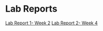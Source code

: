 # Lab Reports

[Lab Report 1- Week 2](https://incogowl.github.io/cse15l-lab-reports/lab-report-1-week-2.html)
[Lab Report 2- Week 4](https://incogowl.github.io/cse15l-lab-reports/lab-report-1-week-4.html)
